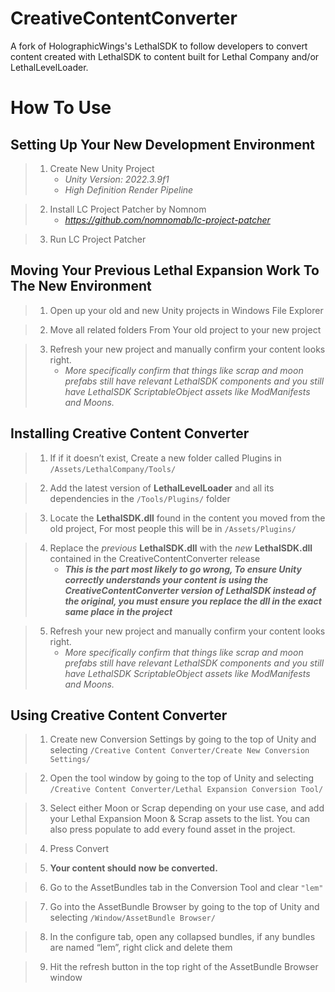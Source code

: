 # CreativeContentConverter
A fork of HolographicWings's LethalSDK to follow developers to convert content created with LethalSDK to content built for Lethal Company and/or LethalLevelLoader.


# **How To Use**

## **Setting Up Your New Development Environment**


> 1. Create New Unity Project
>    * *Unity Version: 2022.3.9f1*
>     * *High Definition Render Pipeline*

> 2. Install LC Project Patcher by Nomnom
>    * *https://github.com/nomnomab/lc-project-patcher*

> 3. Run LC Project Patcher

## **Moving Your Previous Lethal Expansion Work To The New Environment**


> 1. Open up your old and new Unity projects in Windows File Explorer

> 2. Move all related folders From Your old project to your new project

> 3. Refresh your new project and manually confirm your content looks right.
>     * *More specifically confirm that things like scrap and moon prefabs still have relevant LethalSDK components and you still have LethalSDK ScriptableObject assets like ModManifests and Moons.*

## **Installing Creative Content Converter**


> 1. If if it doesn’t exist, Create a new folder called Plugins in `/Assets/LethalCompany/Tools/`

> 2. Add the latest version of **LethalLevelLoader** and all its dependencies in the `/Tools/Plugins/` folder

> 3. Locate the **LethalSDK.dll** found in the content you moved from the old project, For most people this will be in `/Assets/Plugins/`

> 4. Replace the *previous* **LethalSDK.dll** with the *new* **LethalSDK.dll** contained in the CreativeContentConverter release
>     * ***This is the part most likely to go wrong, To ensure Unity correctly understands your content is using the CreativeContentConverter version of LethalSDK instead of the original, you must ensure you replace the dll in the exact same place in the project***

> 5. Refresh your new project and manually confirm your content looks right.
>    * *More specifically confirm that things like scrap and moon prefabs still have relevant LethalSDK components and you still have LethalSDK ScriptableObject assets like ModManifests and Moons.*

## **Using Creative Content Converter**

> 1. Create new Conversion Settings by going to the top of Unity and selecting `/Creative Content Converter/Create New Conversion Settings/`

> 2. Open the tool window by going to the top of Unity and selecting `/Creative Content Converter/Lethal Expansion Conversion Tool/`

> 3. Select either Moon or Scrap depending on your use case, and add your Lethal Expansion Moon & Scrap assets to the list. You can also press populate to add every found asset in the project.

> 4. Press Convert

> 5. **Your content should now be converted.**

> 6. Go to the AssetBundles tab in the Conversion Tool and clear `"lem"`

> 7. Go into the AssetBundle Browser by going to the top of Unity and selecting `/Window/AssetBundle Browser/`

> 8. In the configure tab, open any collapsed bundles, if any bundles are named “lem”, right click and delete them

> 9. Hit the refresh button in the top right of the AssetBundle Browser window
